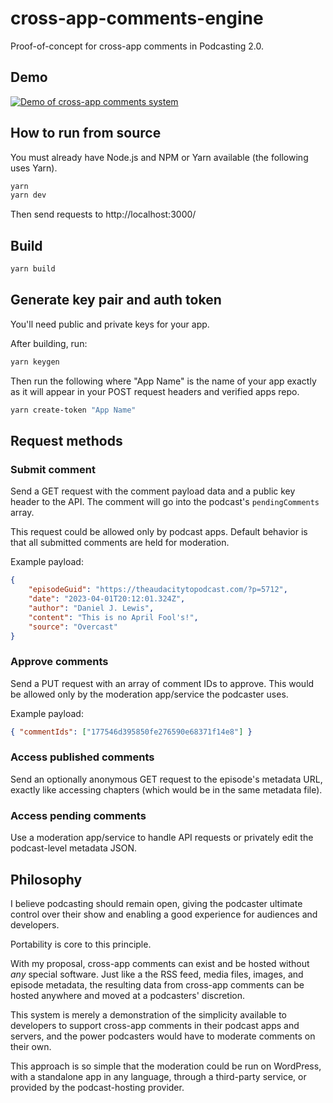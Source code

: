 # cross-app-comments-engine

Proof-of-concept for cross-app comments in Podcasting 2.0.

## Demo

[![Demo of cross-app comments system](https://img.youtube.com/vi/eWkBgD6J1pk/0.jpg)](https://www.youtube.com/watch?v=eWkBgD6J1pk)

## How to run from source

You must already have Node.js and NPM or Yarn available (the following uses Yarn).

```sh
yarn
yarn dev
```

Then send requests to http://localhost:3000/

## Build

```sh
yarn build
```

## Generate key pair and auth token

You'll need public and private keys for your app.

After building, run:

```sh
yarn keygen
```

Then run the following where "App Name" is the name of your app exactly as it will appear in your POST request headers and verified apps repo.

```sh
yarn create-token "App Name"
```

## Request methods

### Submit comment

Send a GET request with the comment payload data and a public key header to the API. The comment will go into the podcast's `pendingComments` array.

This request could be allowed only by podcast apps. Default behavior is that all submitted comments are held for moderation.

Example payload:

```json
{
	"episodeGuid": "https://theaudacitytopodcast.com/?p=5712",
	"date": "2023-04-01T20:12:01.324Z",
	"author": "Daniel J. Lewis",
	"content": "This is no April Fool's!",
	"source": "Overcast"
}
```

### Approve comments

Send a PUT request with an array of comment IDs to approve. This would be allowed only by the moderation app/service the podcaster uses.

Example payload:

```json
{ "commentIds": ["177546d395850fe276590e68371f14e8"] }
```

### Access published comments

Send an optionally anonymous GET request to the episode's metadata URL, exactly like accessing chapters (which would be in the same metadata file).

### Access pending comments

Use a moderation app/service to handle API requests or privately edit the podcast-level metadata JSON.

## Philosophy

I believe podcasting should remain open, giving the podcaster ultimate control over their show and enabling a good experience for audiences and developers.

Portability is core to this principle.

With my proposal, cross-app comments can exist and be hosted without _any_ special software. Just like a the RSS feed, media files, images, and episode metadata, the resulting data from cross-app comments can be hosted anywhere and moved at a podcasters' discretion.

This system is merely a demonstration of the simplicity available to developers to support cross-app comments in their podcast apps and servers, and the power podcasters would have to moderate comments on their own.

This approach is so simple that the moderation could be run on WordPress, with a standalone app in any language, through a third-party service, or provided by the podcast-hosting provider.
